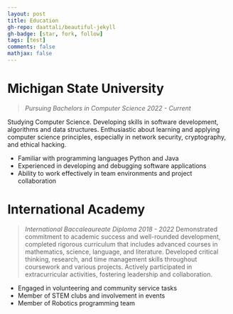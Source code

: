 ```yaml
---
layout: post
title: Education
gh-repo: daattali/beautiful-jekyll
gh-badge: [star, fork, follow]
tags: [test]
comments: false
mathjax: false
---
```


# Michigan State University
> *Pursuing Bachelors in Computer Science*
> *2022 - Current*

Studying Computer Science. Developing skills in software development, algorithms
and data structures. Enthusiastic about learning and applying computer science principles, 
especially in network security, cryptography, and ethical hacking. 
  - Familiar with programming languages Python and Java
  - Experienced in developing and debugging software applications
  - Ability to work effectively in team environments and project collaboration

# International Academy
> *International Baccaleaureate Diploma*
> *2018 - 2022*
Demonstrated commitment to academic success and well-rounded development, completed rigorous curriculum that includes advanced courses in mathematics, science, language, and literature. Developed critical thinking, research, and time management skills throughout coursework and various projects. Actively participated in extracurricular activities, fostering leadership and collaboration.
  - Engaged in volunteering and community service tasks
  - Member of STEM clubs and involvement in events
  - Member of Robotics programming team

